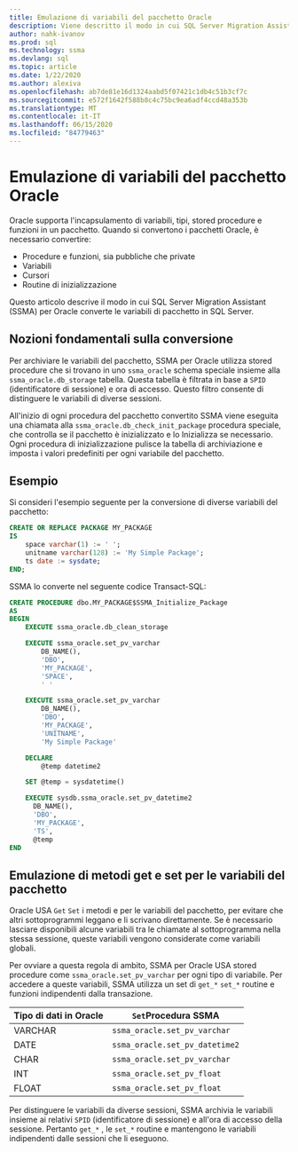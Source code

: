 ```yaml
---
title: Emulazione di variabili del pacchetto Oracle
description: Viene descritto il modo in cui SQL Server Migration Assistant (SSMA) per Oracle emula le variabili del pacchetto Oracle nel SQL Server.
author: nahk-ivanov
ms.prod: sql
ms.technology: ssma
ms.devlang: sql
ms.topic: article
ms.date: 1/22/2020
ms.author: alexiva
ms.openlocfilehash: ab7de81e16d1324aabd5f07421c1db4c51b3cf7c
ms.sourcegitcommit: e572f1642f588b8c4c75bc9ea6adf4ccd48a353b
ms.translationtype: MT
ms.contentlocale: it-IT
ms.lasthandoff: 06/15/2020
ms.locfileid: "84779463"
---
```

# <a name="emulating-oracle-package-variables"></a>Emulazione di variabili del pacchetto Oracle

Oracle supporta l'incapsulamento di variabili, tipi, stored procedure e funzioni in un pacchetto. Quando si convertono i pacchetti Oracle, è necessario convertire:

* Procedure e funzioni, sia pubbliche che private
* Variabili
* Cursori
* Routine di inizializzazione

Questo articolo descrive il modo in cui SQL Server Migration Assistant (SSMA) per Oracle converte le variabili di pacchetto in SQL Server.

## <a name="conversion-basics"></a>Nozioni fondamentali sulla conversione

Per archiviare le variabili del pacchetto, SSMA per Oracle utilizza stored procedure che si trovano in uno `ssma_oracle` schema speciale insieme alla `ssma_oracle.db_storage` tabella. Questa tabella è filtrata in base a `SPID` (identificatore di sessione) e ora di accesso. Questo filtro consente di distinguere le variabili di diverse sessioni.

All'inizio di ogni procedura del pacchetto convertito SSMA viene eseguita una chiamata alla `ssma_oracle.db_check_init_package` procedura speciale, che controlla se il pacchetto è inizializzato e lo Inizializza se necessario. Ogni procedura di inizializzazione pulisce la tabella di archiviazione e imposta i valori predefiniti per ogni variabile del pacchetto.

## <a name="example"></a>Esempio

Si consideri l'esempio seguente per la conversione di diverse variabili del pacchetto:

```sql
CREATE OR REPLACE PACKAGE MY_PACKAGE
IS
    space varchar(1) := ' ';
    unitname varchar(128) := 'My Simple Package';
    ts date := sysdate;
END;
```

SSMA lo converte nel seguente codice Transact-SQL:

```sql
CREATE PROCEDURE dbo.MY_PACKAGE$SSMA_Initialize_Package
AS
BEGIN
    EXECUTE ssma_oracle.db_clean_storage

    EXECUTE ssma_oracle.set_pv_varchar
        DB_NAME(),
        'DBO',
        'MY_PACKAGE',
        'SPACE',
        ' '

    EXECUTE ssma_oracle.set_pv_varchar
        DB_NAME(),
        'DBO',
        'MY_PACKAGE',
        'UNITNAME',
        'My Simple Package'

    DECLARE
        @temp datetime2

    SET @temp = sysdatetime()

    EXECUTE sysdb.ssma_oracle.set_pv_datetime2
      DB_NAME(),
      'DBO',
      'MY_PACKAGE',
      'TS',
      @temp
END
```

## <a name="emulating-get-and-set-methods-for-package-variables"></a>Emulazione di metodi get e set per le variabili del pacchetto

Oracle USA `Get` `Set` i metodi e per le variabili del pacchetto, per evitare che altri sottoprogrammi leggano e li scrivano direttamente. Se è necessario lasciare disponibili alcune variabili tra le chiamate al sottoprogramma nella stessa sessione, queste variabili vengono considerate come variabili globali.

Per ovviare a questa regola di ambito, SSMA per Oracle USA stored procedure come `ssma_oracle.set_pv_varchar` per ogni tipo di variabile. Per accedere a queste variabili, SSMA utilizza un set di `get_*` `set_*` routine e funzioni indipendenti dalla transazione.

| Tipo di dati in Oracle | `Set`Procedura SSMA           |
| ------------------- | ------------------------------ |
| VARCHAR             | `ssma_oracle.set_pv_varchar`   |
| DATE                | `ssma_oracle.set_pv_datetime2` |
| CHAR                | `ssma_oracle.set_pv_varchar`   |
| INT                 | `ssma_oracle.set_pv_float`     |
| FLOAT               | `ssma_oracle.set_pv_float`     |

Per distinguere le variabili da diverse sessioni, SSMA archivia le variabili insieme ai relativi `SPID` (identificatore di sessione) e all'ora di accesso della sessione. Pertanto `get_*` , le `set_*` routine e mantengono le variabili indipendenti dalle sessioni che li eseguono.
